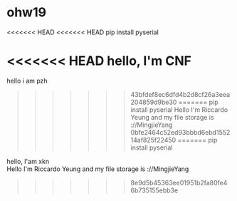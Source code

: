 # ohw19

<<<<<<< HEAD
<<<<<<< HEAD
pip install pyserial

<<<<<<< HEAD
hello, I'm CNF
=======
hello i am pzh
>>>>>>> 43bfdef8ec6dfd4b2d8cf26a3eea204859d9be30
=======
pip install pyserial 
Hello I'm Riccardo Yeung and my file storage is ://MingjieYang
>>>>>>> 0bfe2464c52ed93bbbd6ebd155214af825f22450
=======
pip install pyserial

hello, I'am xkn  
Hello I'm Riccardo Yeung and my file storage is ://MingjieYang
>>>>>>> 8e9d5b45363ee01951b2fa80fe46b735155ebb3e
